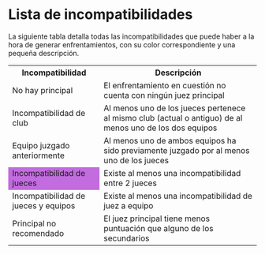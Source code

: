 # Lista de incompatibilidades

La siguiente tabla detalla todas las incompatibilidades que puede haber a la hora de generar enfrentamientos, con su color correspondiente y una pequeña descripción.

<table>

  <tr>
    <th>Incompatibilidad</th>
    <th>Descripción</th>
  </tr>

  <tr class="no-principal">
    <td>No hay principal</td>
    <td> El enfrentamiento en cuestión no cuenta con ningún juez principal</td>
  </tr>
  
  <tr class="incompatibilidad-club">
    <td>Incompatibilidad de club</td>
    <td>Al menos uno de los jueces pertenece al mismo club (actual o antiguo) de al menos uno de los dos equipos</td>
  </tr>

<tr class="juzgado-anteriormente">
    <td>Equipo juzgado anteriormente</td>
    <td>Al menos uno de ambos equipos ha sido previamente juzgado por al menos uno de los jueces</td>
  </tr>


<tr class="incompatibilidad-jueces">
    <td style="background-color: #c26cdf;">Incompatibilidad de jueces</td>
    <td>Existe al menos una incompatibilidad entre 2 jueces</td>
  </tr>


<tr class="incompatibilidad-jueces-equipos">
    <td>Incompatibilidad de jueces y equipos</td>
    <td>Existe al menos una incompatibilidad de juez a equipo</td>
  </tr>


<tr class="principal-incorrecto">
    <td>Principal no recomendado</td>
    <td>El juez principal tiene menos puntuación que alguno de los secundarios</td>
  </tr>


</table>